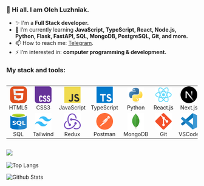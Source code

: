 ### 👋 Hi all. I am Oleh Luzhniak.

- ✨ I'm a **Full Stack developer.**
- 🌱 I’m currently learning **JavaScript, TypeScript, React, Node.js, Python, Flask, FastAPI, SQL, MongoDB, PostgreSQL, Git, and more.**
- 📫 How to reach me: [Telegram](https://t.me/oleghaker).
- ⚡ I’m interested in: **computer programming & development.**  


### My stack and tools:

<div style="display: flex; align-items: flex-start; align: center">
<table align="center">
  <tr>
    <td align="center"  width="88">
      <img src="./images/01-html5.svg" alt="HTML5" width="44" height="44"/>
      <br>HTML5
    </td>
    <td align="center" width="88">
      <img src="./images/02-css3.svg" alt="CSS3" width="44" height="44"/>
      <br>CSS3
    </td>
    <td align="center" width="88">  
      <img src="./images/03-javascript.svg" alt="JS" width="44" height="44"/>
      <br>JavaScript
    </td>
    <td align="center" width="88">
      <img src="./images/04-typescript.svg" alt="TS" width="44" height="44"/>
      <br>TypeScript
    </td>
    <td align="center" width="88">
      <img src="./images/05-python.svg" alt="Python" width="44" height="44"/>
      <br>Python
    </td>
    <td align="center" width="88">
      <img src="./images/06-react.svg" alt="React" width="44" height="44"/>
      <br>React.js
    </td>
    <td align="center" width="88">
      <img src="./images/07-nextjs.svg" alt="Next.js" width="44" height="44"/>
      <br>Next.js
    </td>
    <td align="center" width="88">
      <img src="./images/08-nodejs.svg" alt="Node.js" width="44" height="44"/>
      <br>Node.js
    </td>
    
  </tr>
  <tr>
    <td align="center" width="88">
      <img src="./images/09-sql.svg" alt="SQL" width="44" height="44"/>
      <br>SQL
    </td>
    <td align="center"  width="88">
        <img src="./images/12-tailwind.svg" alt="Tailwind" width="44" height="44"/>
      <br>Tailwind
    </td>
    <td align="center" width="88">
        <img src="./images/13-redux.svg" alt="Redux" width="44" height="44"/>
      <br>Redux
    </td>
      <td align="center" width="88">
        <img src="./images/14-postman.svg" alt="Postman" width="44" height="44"/>
      <br>Postman
    </td>
      </td>
      <td align="center" width="88">
        <img src="./images/15-mongodb.svg" alt="MongoDB" width="44" height="44"/>
      <br>MongoDB
     </td>
     <td align="center" width="88">
        <img src="./images/16-git.svg" alt="Git" width="44" height="44"/>
      <br>Git
    </td>
    <td align="center" width="88">
      <img src="./images/17-vscode.svg" alt="Visual Studio Code" width="44" height="44"/>
      <br>VSCode
    </td>
    <td align="center" width="88">
        <img src="./images/18-figma.svg" alt="Figma" width="44" height="44"/>
      <br>Figma
    </td>
  </tr>
</table>
</div>

 <a href="https://www.codewars.com/users/luzhnyak" target="_blank"><img src="https://www.codewars.com/users/luzhnyak/badges/large"></a>

![Top Langs](https://github-readme-stats.vercel.app/api/top-langs/?username=luzhnyak&layout=compact&theme=tokyonight)

![Github Stats](https://github-readme-stats.vercel.app/api?username=luzhnyak&show_icons=true&include_all_commits=true&theme=tokyonight)

